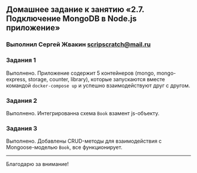## Домашнее задание к занятию «2.7. Подключение MongoDB в Node.js приложение»

### Выполнил Сергей Жвакин scripscratch@mail.ru

### Задания 1

Выполнено. Приложение содержит 5 контейнеров (mongo, mongo-express, storage, counter, library), которые запускаются вместе командой `docker-compose up` и успешно взаимодействуют друг с другом.

### Задания 2

Выполнено. Интегрированна схема `Book` взамент js-объекту.

### Задания 3

Выполнено. Добавлены CRUD-методы для взаимодействия с Mongoose-моделью `Book`, все функционирует.

---

Благодарю за внимание!
